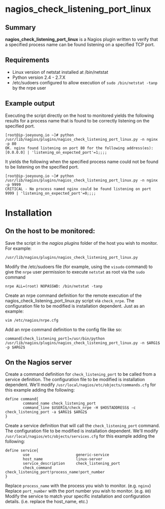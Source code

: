 # nagios_check_listening_port_linux

## Summary
**nagios_check_listening_port_linux** is a Nagios plugin written to verify that a specified process name can be found listening on a specified TCP port.

## Requirements
- Linux version of netstat installed at /bin/netstat
- Python version 2.4 - 2.7.X
- /etc/sudoers configured to allow execution of `sudo /bin/netstat -tanp` by the nrpe user

## Example output
Executing the script directly on the host to monitored yields the following results for a process name that is found to be correctly listening on the specified port.
```
[root@ip-joeyoung.io ~]# python /usr/lib/nagios/plugins/nagios_check_listening_port_linux.py -n nginx -p 80
OK. nginx found listening on port 80 for the following address(es): [0.0.0.0] | 'listening_on_expected_port'=1;;;;
```

It yields the following when the specified process name could not be found to be listening on the specified port.
```
[root@ip-joeyoung.io ~]# python /usr/lib/nagios/plugins/nagios_check_listening_port_linux.py -n nginx -p 9999
CRITICAL - No process named nginx could be found listening on port 9999 | 'listening_on_expected_port'=0;;;;
```

# Installation

## On the host to be monitored:

Save the script in the *nagios plugins* folder of the host you wish to monitor.  For example:

```
/usr/lib/nagios/plugins/nagios_check_listening_port_linux.py
```

Modify the /etc/sudoers file (for example, using the `visudo` command) to give the `nrpe` user permission to execute `netstat` as root via the `sudo` command

```
nrpe ALL=(root) NOPASSWD: /bin/netstat -tanp
```

Create an nrpe command definition for the remote execution of the nagios_check_listening_port_linux.py script via `check_nrpe`.
The configuration file to be modified is installation dependent.  Just as an example:
```
vim /etc/nagios/nrpe.cfg
```

Add an nrpe command definition to the config file like so:
```
command[check_listening_port]=/usr/bin/python /usr/lib/nagios/plugins/nagios_check_listening_port_linux.py -n $ARG1$ -p $ARG2$
```

## On the Nagios server

Create a command definition for `check_listening_port` to be called from a service definition.  The configuration file to be modified is installation dependent.  We'll modify `/usr/local/nagios/etc/objects/commands.cfg` for this example adding the following:
```
define command{
        command_name check_listening_port
        command_line $USER1$/check_nrpe -H $HOSTADDRESS$ -c check_listening_port -a $ARG1$ $ARG2$
}

```

Create a service definition that will call the `check_listening_port` command. The configuration file to be modified is installation dependent.  We'll modify `/usr/local/nagios/etc/objects/services.cfg` for this example adding the following:
```
define service{
        use                     generic-service
        host_name               linux-server
        service_description     check_listening_port
        check_command           check_listening_port!process_name!port_number
}
```

Replace `process_name` with the process you wish to monitor. (e.g. `nginx`)
Replace `port_number` with the port number you wish to monitor. (e.g. `80`)
Modify the service to match your specific installation and configuration details. (i.e. replace the host_name, etc.)


